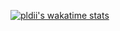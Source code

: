 [![pldii's wakatime stats](https://github-readme-stats.vercel.app/api/wakatime?username=pldii)](https://github.com/anuraghazra/github-readme-stats)
